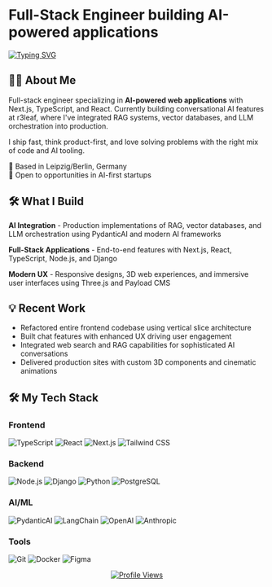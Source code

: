 # Full-Stack Engineer building AI-powered applications



[![Typing SVG](https://readme-typing-svg.herokuapp.com?font=Fira+Code&weight=600&size=28&duration=3000&pause=1000&color=00D4FF&background=0D1117&center=true&vCenter=true&multiline=true&width=800&height=120&lines=Shipping+features+daily;Integrating+LLMs;Creating+seamless+UX)](https://git.io/typing-svg)





## 👨‍💻 About Me

Full-stack engineer specializing in **AI-powered web applications** with Next.js, 
TypeScript, and React. Currently building conversational AI features at r3leaf, 
where I've integrated RAG systems, vector databases, and LLM orchestration into 
production.

I ship fast, think product-first, and love solving problems with the right mix 
of code and AI tooling.

📍 Based in Leipzig/Berlin, Germany  
💼 Open to opportunities in AI-first startups

## 🛠️ What I Build

**AI Integration** - Production implementations of RAG, vector databases, and 
LLM orchestration using PydanticAI and modern AI frameworks

**Full-Stack Applications** - End-to-end features with Next.js, React, TypeScript, 
Node.js, and Django

**Modern UX** - Responsive designs, 3D web experiences, and immersive user 
interfaces using Three.js and Payload CMS

## 💡 Recent Work

- Refactored entire frontend codebase using vertical slice architecture
- Built chat features with enhanced UX driving user engagement
- Integrated web search and RAG capabilities for sophisticated AI conversations
- Delivered production sites with custom 3D components and cinematic animations



## 🛠️ My Tech Stack

### **Frontend**
![TypeScript](https://img.shields.io/badge/TypeScript-007ACC?style=for-the-badge&logo=typescript&logoColor=white)
![React](https://img.shields.io/badge/React-20232A?style=for-the-badge&logo=react&logoColor=61DAFB)
![Next.js](https://img.shields.io/badge/Next.js-000000?style=for-the-badge&logo=next.js&logoColor=white)
![Tailwind CSS](https://img.shields.io/badge/Tailwind_CSS-38B2AC?style=for-the-badge&logo=tailwind-css&logoColor=white)

### **Backend**
![Node.js](https://img.shields.io/badge/Node.js-339933?style=for-the-badge&logo=node.js&logoColor=white)
![Django](https://img.shields.io/badge/Django-092E20?style=for-the-badge&logo=django&logoColor=white)
![Python](https://img.shields.io/badge/Python-3776AB?style=for-the-badge&logo=python&logoColor=white)
![PostgreSQL](https://img.shields.io/badge/PostgreSQL-316192?style=for-the-badge&logo=postgresql&logoColor=white)

### **AI/ML**
![PydanticAI](https://img.shields.io/badge/PydanticAI-E92063?style=for-the-badge&logoColor=white)
![LangChain](https://img.shields.io/badge/LangChain-00D4FF?style=for-the-badge&logoColor=white)
![OpenAI](https://img.shields.io/badge/OpenAI-412991?style=for-the-badge&logo=openai&logoColor=white)
![Anthropic](https://img.shields.io/badge/Anthropic-FF6B00?style=for-the-badge&logoColor=white)

### **Tools**
![Git](https://img.shields.io/badge/Git-F05032?style=for-the-badge&logo=git&logoColor=white)
![Docker](https://img.shields.io/badge/Docker-2496ED?style=for-the-badge&logo=docker&logoColor=white)
![Figma](https://img.shields.io/badge/Figma-F24E1E?style=for-the-badge&logo=figma&logoColor=white)

<div align="center">
  
[![Profile Views](https://komarev.com/ghpvc/?username=AkimZmerli&style=for-the-badge&color=00D4FF&labelColor=black)](https://github.com/AkimZmerli)

</div>
